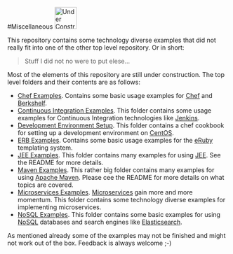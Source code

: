 #Miscellaneous <img src="http://upload.wikimedia.org/wikipedia/commons/5/54/Under_construction_icon-green.svg" alt="Under Construction" style="width: 50px;"/>

This repository contains some technology diverse examples that did not really fit into one of the other top level repository. Or in short:

> Stuff I did not no were to put elese...

Most of the elements of this repository are still under construction.
The top level folders and their contents are as follows:

- [Chef Examples](./chef-examples/README.md "Chef examples"). Contains some basic usage examples for [Chef](https://www.chef.io/chef/) and [Berkshelf](http://berkshelf.com/).
- [Continuous Integration Examples](./ci-examples/README.md "Continuous Integration Examples"). This folder contains some usage examples for Continuous Integration technologies like [Jenkins](https://jenkins-ci.org/).
- [Development Environment Setup](./dev-setup/README.md "Dev Setup"). This folder contains a chef cookbook for setting up a development environment on [CentOS](https://www.centos.org/).
- [ERB Examples](./erb-examples/README.md "ERB Examples"). Contains some basic usage examples for the [eRuby](http://en.wikipedia.org/wiki/ERuby) templating system.
- [JEE Examples](./jee-examples/README.md "JEE Examples"). This folder contains many examples for using [JEE](http://www.oracle.com/technetwork/java/javaee/overview/index.html). See the README for more details.
- [Maven Examples](./maven-examples/README.md "JEE Examples"). This rather big folder contains many examples for using [Apache Maven](https://maven.apache.org/). Please cee the README for more details on what topics are covered.
- [Microservices Examples](./microservices-examples/README.md "Microservices Examples"). [Microservices](http://martinfowler.com/articles/microservices.html) gain more and more momentum. This folder contains some technology diverse examples for implementing microservices.
- [NoSQL Examples](./nosql-examples/README.md "NoSQL Examples"). This folder contains some basic examples for using [NoSQL](http://en.wikipedia.org/wiki/NoSQL) databases and search engines like [Elasticsearch](https://www.elastic.co/).

As mentioned already some of the examples may not be finished and might not work out of the box. Feedback is always welcome ;-)